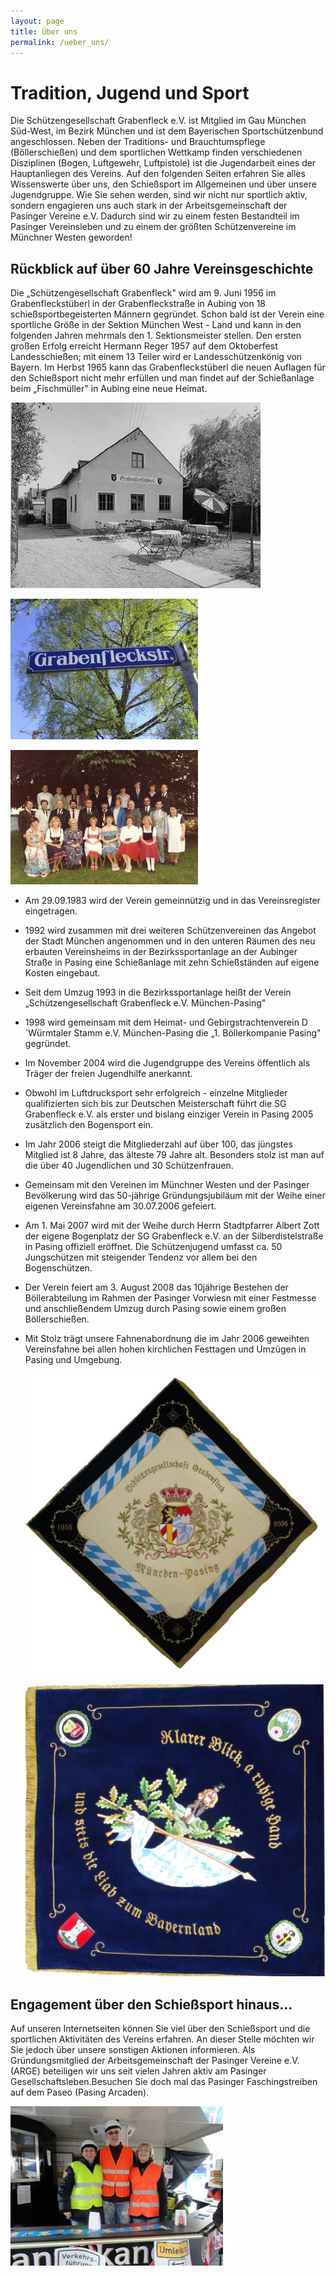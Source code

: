 ```yaml
---
layout: page
title: Über uns
permalink: /ueber_uns/
---
```

# Tradition, Jugend und Sport

Die Schützengesellschaft Grabenfleck e.V. ist Mitglied im Gau München Süd-West, im Bezirk München und ist dem Bayerischen Sportschützenbund angeschlossen. Neben der Traditions- und Brauchtumspflege (Böllerschießen) und dem sportlichen Wettkamp finden verschiedenen Disziplinen (Bogen, Luftgewehr, Luftpistole) ist die Jugendarbeit eines der Hauptanliegen des Vereins. Auf den folgenden Seiten erfahren Sie alles Wissenswerte über uns, den Schießsport im Allgemeinen und über unsere Jugendgruppe. Wie Sie sehen werden, sind wir nicht nur sportlich aktiv, sondern engagieren uns auch stark in der Arbeitsgemeinschaft der Pasinger Vereine e.V. Dadurch sind wir zu einem festen Bestandteil im Pasinger Vereinsleben und zu einem der größten Schützenvereine im Münchner Westen geworden!

## Rückblick auf über 60 Jahre Vereinsgeschichte

Die „Schützengesellschaft Grabenfleck" wird am 9. Juni 1956 im Grabenfleckstüberl in der Grabenfleckstraße in Aubing von 18 schießsportbegeisterten Männern gegründet. Schon bald ist der Verein eine sportliche Größe in der Sektion München West - Land und kann in den folgenden Jahren mehrmals den 1. Sektionsmeister stellen. Den ersten großen Erfolg erreicht Hermann Reger 1957 auf dem Oktoberfest Landesschießen; mit einem 13 Teiler wird er Landesschützenkönig von Bayern. Im Herbst 1965 kann das Grabenfleckstüberl die neuen Auflagen für den Schießsport nicht mehr erfüllen und man findet auf der Schießanlage beim „Fischmüller" in Aubing eine neue Heimat.

![Grabenfleckstüberl](/images/uploads/grabenfleckstueberl.jpg "Foto Grabenfleckstüberl zur Verfügung gestellt von Reichinger/Schwab (Fam. Schwab ist die ehem. Wirtsfamilie)")

![Straßenschild Grabenfleckstr.](/images/uploads/grabenfleckstr.jpg "Grabenfleckstr.")

![Gruppenfoto Grabenfleck September 1983](/images/uploads/gruendungsfoto.jpg "Gründungsfoto Grabenfleck")

* Am 29.09.1983 wird der Verein gemeinnützig und in das Vereinsregister eingetragen.
* 1992 wird zusammen mit drei weiteren Schützenvereinen das Angebot der Stadt München angenommen und in den unteren Räumen des neu erbauten Vereinsheims in der Bezirkssportanlage an der Aubinger Straße in Pasing eine Schießanlage mit zehn Schießständen auf eigene Kosten eingebaut.
* Seit dem Umzug 1993 in die Bezirkssportanlage heißt der Verein „Schützengesellschaft Grabenfleck e.V. München-Pasing"
* 1998 wird gemeinsam mit dem Heimat- und Gebirgstrachtenverein D´Würmtaler Stamm e.V. München-Pasing die „1. Böllerkompanie Pasing" gegründet.
* Im November 2004 wird die Jugendgruppe des Vereins öffentlich als Träger der freien Jugendhilfe anerkannt.
* Obwohl im Luftdrucksport sehr erfolgreich - einzelne Mitglieder qualifizierten sich bis zur Deutschen Meisterschaft führt die SG Grabenfleck e.V. als erster und bislang einziger Verein in Pasing 2005 zusätzlich den Bogensport ein.
* Im Jahr 2006 steigt die Mitgliederzahl auf über 100, das jüngstes Mitglied ist 8 Jahre, das älteste 79 Jahre alt. Besonders stolz ist man auf die über 40 Jugendlichen und 30 Schützenfrauen.
* Gemeinsam mit den Vereinen im Münchner Westen und der Pasinger Bevölkerung wird das 50-jährige Gründungsjubiläum mit der Weihe einer eigenen Vereinsfahne am 30.07.2006 gefeiert.
* Am 1. Mai 2007 wird mit der Weihe durch Herrn Stadtpfarrer Albert Zott der eigene Bogenplatz der SG Grabenfleck e.V. an der Silberdistelstraße in Pasing offiziell eröffnet. Die Schützenjugend umfasst ca. 50 Jungschützen mit steigender Tendenz vor allem bei den Bogenschützen.
* Der Verein feiert am 3. August 2008 das 10jährige Bestehen der Böllerabteilung im Rahmen der Pasinger Vorwiesn mit einer Festmesse und anschließendem Umzug durch Pasing sowie einem großen Böllerschießen.
* Mit Stolz trägt unsere Fahnenabordnung die im Jahr 2006 geweihten Vereinsfahne bei allen hohen kirchlichen Festtagen und Umzügen in Pasing und Umgebung.

  ![Vereinsfahne](/images/uploads/vereinsfahne.jpg "Vereinsfahne")

  ![Vereinsfahne](/images/uploads/vereinsfahne2.jpg "Vereinsfahne")

## Engagement über den Schießsport hinaus…

Auf unseren Internetseiten können Sie viel über den Schießsport und die sportlichen Aktivitäten des Vereins erfahren. An dieser Stelle möchten wir Sie jedoch über unsere sonstigen Aktionen informieren. Als Gründungsmitglied der Arbeitsgemeinschaft der Pasinger Vereine e.V. (ARGE) beteiligen wir uns seit vielen Jahren aktiv am Pasinger Gesellschaftsleben.Besuchen Sie doch mal das Pasinger Faschingstreiben auf dem Paseo (Pasing Arcaden).

![3 Personen verkleidet als Bauarbeiter auf Bauwagen](/images/uploads/fasching.jpg "Fasching auf dem Paseo")